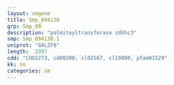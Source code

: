 ```yaml
---
layout: smgene
title: Smp_094130
grp: Smp_09
description: "palmitoyltransferase zdhhc3"
smp: Smp_094130.1
uniprot: "G4LZF8"
length:  2397
cdd: "COG5273, cd00200, cl02567, cl19890, pfam01529"
kk: ns
categories: sm
---
```

